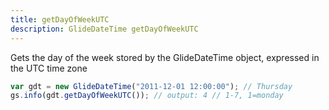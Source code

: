 ```yaml
---
title: getDayOfWeekUTC
description: GlideDateTime getDayOfWeekUTC
---
```

Gets the day of the week stored by the GlideDateTime object, expressed in the UTC time zone

```js
var gdt = new GlideDateTime("2011-12-01 12:00:00"); // Thursday
gs.info(gdt.getDayOfWeekUTC()); // output: 4 // 1-7, 1=monday

```
